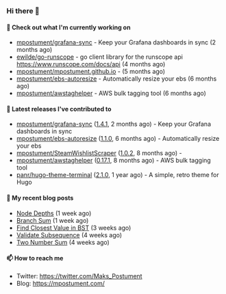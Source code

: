 ### Hi there 👋

#### 👷 Check out what I'm currently working on

- [mpostument/grafana-sync](https://github.com/mpostument/grafana-sync) - Keep your Grafana dashboards in sync (2 months ago)
- [ewilde/go-runscope](https://github.com/ewilde/go-runscope) - go client library for the runscope  api https://www.runscope.com/docs/api (4 months ago)
- [mpostument/mpostument.github.io](https://github.com/mpostument/mpostument.github.io) -  (5 months ago)
- [mpostument/ebs-autoresize](https://github.com/mpostument/ebs-autoresize) - Automatically resize your ebs (6 months ago)
- [mpostument/awstaghelper](https://github.com/mpostument/awstaghelper) - AWS bulk tagging tool (6 months ago)

#### 🔭 Latest releases I've contributed to

- [mpostument/grafana-sync](https://github.com/mpostument/grafana-sync) ([1.4.1](https://github.com/mpostument/grafana-sync/releases/tag/1.4.1), 2 months ago) - Keep your Grafana dashboards in sync
- [mpostument/ebs-autoresize](https://github.com/mpostument/ebs-autoresize) ([1.1.0](https://github.com/mpostument/ebs-autoresize/releases/tag/1.1.0), 6 months ago) - Automatically resize your ebs
- [mpostument/SteamWishlistScraper](https://github.com/mpostument/SteamWishlistScraper) ([1.0.2](https://github.com/mpostument/SteamWishlistScraper/releases/tag/1.0.2), 8 months ago) - 
- [mpostument/awstaghelper](https://github.com/mpostument/awstaghelper) ([0.17.1](https://github.com/mpostument/awstaghelper/releases/tag/0.17.1), 8 months ago) - AWS bulk tagging tool
- [panr/hugo-theme-terminal](https://github.com/panr/hugo-theme-terminal) ([2.1.0](https://github.com/panr/hugo-theme-terminal/releases/tag/2.1.0), 1 year ago) - A simple, retro theme for Hugo

#### 📜 My recent blog posts

- [Node Depths](https://mpostument.com/2021/08/26/node-depths/) (1 week ago)
- [Branch Sum](https://mpostument.com/2021/08/23/branch-sum/) (1 week ago)
- [Find Closest Value in BST](https://mpostument.com/2021/08/10/find-closest-value-in-bst/) (3 weeks ago)
- [Validate Subsequence](https://mpostument.com/2021/08/05/validate-subsequence/) (4 weeks ago)
- [Two Number Sum](https://mpostument.com/2021/08/04/two-number-sum/) (4 weeks ago)

#### 📫 How to reach me

- Twitter: https://twitter.com/Maks_Postument
- Blog: https://mpostument.com/
